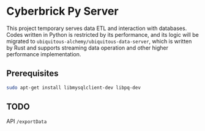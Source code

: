 # Cyberbrick Py Server

This project temporary serves data ETL and interaction with databases. Codes written in Python is restricted by its performance, and its logic will be migrated to `ubiquitous-alchemy/ubiquitous-data-server`, which is written by Rust and supports streaming data operation and other higher performance implementation.

## Prerequisites

```sh
sudo apt-get install libmysqlclient-dev libpq-dev
```

## TODO

API `/exportData`
